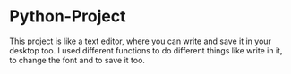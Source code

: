 # Python-Project
This project is like a text editor, where you can write and save it in your desktop too. I used different functions to do different things like write in it, to change the font and to save it too.
